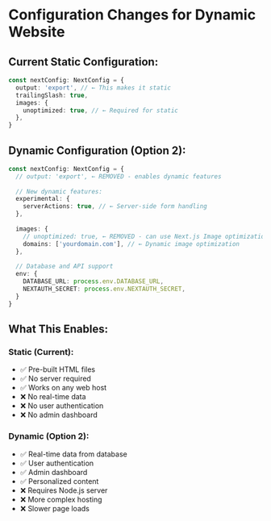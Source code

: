 # Configuration Changes for Dynamic Website

## Current Static Configuration:
```typescript
const nextConfig: NextConfig = {
  output: 'export', // ← This makes it static
  trailingSlash: true,
  images: {
    unoptimized: true, // ← Required for static
  },
}
```

## Dynamic Configuration (Option 2):
```typescript
const nextConfig: NextConfig = {
  // output: 'export', ← REMOVED - enables dynamic features
  
  // New dynamic features:
  experimental: {
    serverActions: true, // ← Server-side form handling
  },
  
  images: {
    // unoptimized: true, ← REMOVED - can use Next.js Image optimization
    domains: ['yourdomain.com'], // ← Dynamic image optimization
  },
  
  // Database and API support
  env: {
    DATABASE_URL: process.env.DATABASE_URL,
    NEXTAUTH_SECRET: process.env.NEXTAUTH_SECRET,
  }
}
```

## What This Enables:

### Static (Current):
- ✅ Pre-built HTML files
- ✅ No server required
- ✅ Works on any web host
- ❌ No real-time data
- ❌ No user authentication
- ❌ No admin dashboard

### Dynamic (Option 2):
- ✅ Real-time data from database
- ✅ User authentication
- ✅ Admin dashboard
- ✅ Personalized content
- ❌ Requires Node.js server
- ❌ More complex hosting
- ❌ Slower page loads